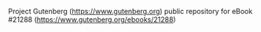 Project Gutenberg (https://www.gutenberg.org) public repository for eBook #21288 (https://www.gutenberg.org/ebooks/21288)
